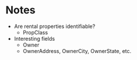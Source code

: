 # Notes

- Are rental properties identifiable?
    - PropClass
- Interesting fields
    - Owner
    - OwnerAddress, OwnerCity, OwnerState, etc.